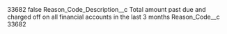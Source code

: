 <?xml version="1.0" encoding="UTF-8"?>
<CustomMetadata xmlns="http://soap.sforce.com/2006/04/metadata" xmlns:xsi="http://www.w3.org/2001/XMLSchema-instance" xmlns:xsd="http://www.w3.org/2001/XMLSchema">
    <label>33682</label>
    <protected>false</protected>
    <values>
        <field>Reason_Code_Description__c</field>
        <value xsi:type="xsd:string">Total amount past due and charged off on all financial accounts in the last 3 months</value>
    </values>
    <values>
        <field>Reason_Code__c</field>
        <value xsi:type="xsd:string">33682</value>
    </values>
</CustomMetadata>
